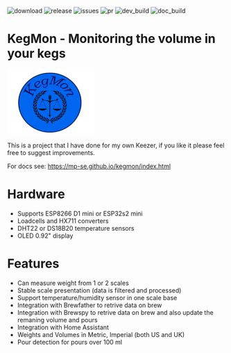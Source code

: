 
![download](https://img.shields.io/github/downloads/mp-se/kegmon/total) 
![release](https://img.shields.io/github/v/release/mp-se/kegmon?label=latest%20release)
![issues](https://img.shields.io/github/issues/mp-se/kegmon)
![pr](https://img.shields.io/github/issues-pr/mp-se/kegmon)
![dev_build](https://img.shields.io/github/actions/workflow/status/mp-se/kegmon/pio-build.yaml?branch=dev)
![doc_build](https://img.shields.io/github/actions/workflow/status/mp-se/kegmon/doc-build.yaml?branch=master)

# KegMon - Monitoring the volume in your kegs

![KegMon Logo](src_docs/source/images/kegmon_logo_s.png)

This is a project that I have done for my own Keezer, if you like it please feel free to suggest improvements. 

For docs see: https://mp-se.github.io/kegmon/index.html

# Hardware

* Supports ESP8266 D1 mini or ESP32s2 mini
* Loadcells and HX711 converters
* DHT22 or DS18B20 temperature sensors 
* OLED 0.92" display

# Features

* Can measure weight from 1 or 2 scales
* Stable scale presentation (data is filtered and processed)
* Support temperature/humidity sensor in one scale base
* Integration with Brewfather to retrive data on brew
* Integration with Brewspy to retrive data on brew and also update the remaning volume and pours
* Integration with Home Assistant
* Weights and Volumes in Metric, Imperial (both US and UK)
* Pour detection for pours over 100 ml
  